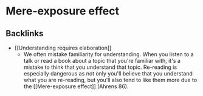 # Mere-exposure effect
## Backlinks
* [[Understanding requires elaboration]]
	* We often mistake familiarity for understanding. When you listen to a talk or read a book about a topic that you're familiar with, it's a mistake to think that you understand that topic. Re-reading is especially dangerous as not only you'll believe that you understand what you are re-reading, but you'll also tend to like them more due to the [[Mere-exposure effect]] (Ahrens 86).

<!-- #evergreen #cognitive/bias -->

<!-- {BearID:AF7952A8-FE7B-4006-A4A3-D27ADED94861-2746-0000023DAE7CF56A} -->

